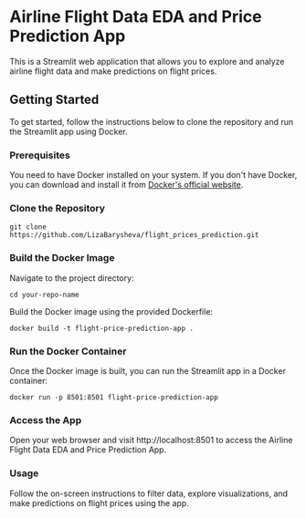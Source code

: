 # Airline Flight Data EDA and Price Prediction App

This is a Streamlit web application that allows you to explore and analyze airline flight data and make predictions on flight prices.

## Getting Started

To get started, follow the instructions below to clone the repository and run the Streamlit app using Docker.

### Prerequisites

You need to have Docker installed on your system. If you don't have Docker, you can download and install it from [Docker's official website](https://docs.docker.com/get-docker/).

### Clone the Repository

```
git clone https://github.com/LizaBarysheva/flight_prices_prediction.git
```

### Build the Docker Image

Navigate to the project directory:

```
cd your-repo-name
```

Build the Docker image using the provided Dockerfile:

```
docker build -t flight-price-prediction-app .
```

### Run the Docker Container

Once the Docker image is built, you can run the Streamlit app in a Docker container:

```
docker run -p 8501:8501 flight-price-prediction-app
```

### Access the App

Open your web browser and visit http://localhost:8501 to access the Airline Flight Data EDA and Price Prediction App.

### Usage

Follow the on-screen instructions to filter data, explore visualizations, and make predictions on flight prices using the app.
